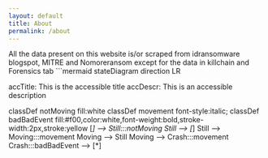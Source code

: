 ```yaml
---
layout: default
title: About
permalink: /about
---
```


<span class="flex text-3xl font-extralight text-center items-center" style="height:75vh;">
All the data present on this website is/or scraped from idransomware blogspot, MITRE and Nomoreransom except for the data in  killchain and Forensics tab
</span>
```mermaid
stateDiagram
   direction LR

   accTitle: This is the accessible title
   accDescr: This is an accessible description

   classDef notMoving fill:white
   classDef movement font-style:italic;
   classDef badBadEvent fill:#f00,color:white,font-weight:bold,stroke-width:2px,stroke:yellow
   [*] --> Still:::notMoving
   Still --> [*]
   Still --> Moving:::movement
   Moving --> Still
   Moving --> Crash:::movement
   Crash:::badBadEvent --> [*]
```
